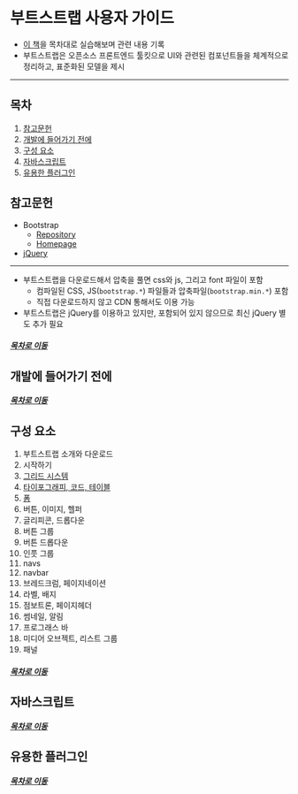 부트스트랩 사용자 가이드
=====
* [이 책](https://book.naver.com/bookdb/book_detail.nhn?bid=7530149)을 목차대로 실습해보며 관련 내용 기록
* 부트스트랩은 오픈소스 프론트엔드 툴킷으로 UI와 관련된 컴포넌트들을 체계적으로 정리하고, 표준화된 모델을 제시
- - -
## 목차
1. [참고문헌](#참고문헌)
2. [개발에 들어가기 전에](#개발에-들어가기-전에)
3. [구성 요소](#구성-요소)
4. [자바스크립트](#자바스크립트)
5. [유용한 플러그인](#유용한-플러그인)

## 참고문헌
* Bootstrap
	* [Repository](https://github.com/twbs)
	* [Homepage](https://getbootstrap.com/)
* [jQuery](https://jquery.com/download/)

- - -
* 부트스트랩을 다운로드해서 압축을 풀면 css와 js, 그리고 font 파일이 포함
	* 컴파일된 CSS, JS(`bootstrap.*`) 파일들과 압축파일(`bootstrap.min.*`) 포함
	* 직접 다운로드하지 않고 CDN 통해서도 이용 가능
* 부트스트랩은 jQuery를 이용하고 있지만, 포함되어 있지 않으므로 최신 jQuery 별도 추가 필요

##### [목차로 이동](#목차)

## 개발에 들어가기 전에


##### [목차로 이동](#목차)

## 구성 요소
1. 부트스트랩 소개와 다운로드
2. 시작하기
3. [그리드 시스템](./docs/ch02_03.md)
4. [타이포그래피, 코드, 테이블](./docs/ch02_04.md)
5. [폼](./docs/ch02_05.md)
6. 버튼, 이미지, 헬퍼
7. 글리피콘, 드롭다운
8. 버튼 그룹
9. 버튼 드롭다운
10. 인풋 그룹
11. navs
12. navbar
13. 브레드크럼, 페이지네이션
14. 라벨, 배지
15. 점보트론, 페이지헤더
16. 썸네일, 알림
17. 프로그래스 바
18. 미디어 오브젝트, 리스트 그룹
19. 패널

##### [목차로 이동](#목차)

## 자바스크립트


##### [목차로 이동](#목차)

## 유용한 플러그인


##### [목차로 이동](#목차)
